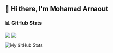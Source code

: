 ## 👋 Hi there, I'm Mohamad Arnaout

### 📊 GitHub Stats

<div align="left">
  <img src="https://streak-stats.demolab.com?user=mohamadarnaout&theme=tokyonight&hide_border=true" />
  <img src="https://github-readme-stats.vercel.app/api/top-langs/?username=mohamadarnaout&layout=compact&theme=tokyonight" />
</div>

![My GitHub Stats](https://github-readme-stats.vercel.app/api?username=thearnaout&show_icons=true&theme=radical)


<!--
**theArnaout/thearnaout** is a ✨ _special_ ✨ repository because its `README.md` (this file) appears on your GitHub profile.

Here are some ideas to get you started:

- 🔭 I’m currently working on ...
- 🌱 I’m currently learning ...
- 👯 I’m looking to collaborate on ...
- 🤔 I’m looking for help with ...
- 💬 Ask me about ...
- 📫 How to reach me: ...
- 😄 Pronouns: ...
- ⚡ Fun fact: ...
-->
